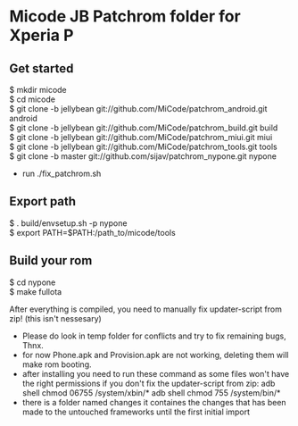 Micode JB Patchrom folder for Xperia P
=======================================



Get started
----------------

 $ mkdir micode <br>
 $ cd micode <br>
 $ git clone -b jellybean git://github.com/MiCode/patchrom_android.git android <br>
 $ git clone -b jellybean git://github.com/MiCode/patchrom_build.git build <br>
 $ git clone -b jellybean git://github.com/MiCode/patchrom_miui.git miui <br>
 $ git clone -b jellybean git://github.com/MiCode/patchrom_tools.git tools <br>
 $ git clone -b master git://github.com/sijav/patchrom_nypone.git nypone <br>
 
 - run ./fix_patchrom.sh 
 
 
 
Export path
-----------

 $ . build/envsetup.sh -p nypone <br>
 $ export PATH=$PATH:/path_to/micode/tools <br>
 
 
 
Build your rom
--------------

 $ cd nypone <br>
 $ make fullota <br>
 
 
 After everything is compiled, you need to manually fix updater-script from zip! (this isn't nessesary)
 
 - Please do look in temp folder for conflicts and try to fix remaining bugs, Thnx.
 - for now Phone.apk and Provision.apk are not working, deleting them will make rom booting.
 - after installing you need to run these command as some files won't have the right permissions if you don't fix the updater-script from zip:
 	adb shell chmod 06755 /system/xbin/*
 	adb shell chmod 755 /system/bin/*
 - there is a folder named changes it containes the changes that has been made to the untouched frameworks until the first initial import
 
